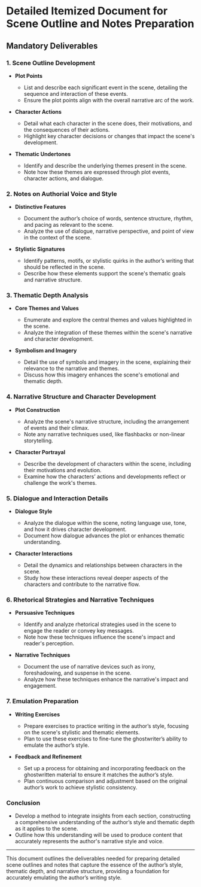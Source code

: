 # Detailed Itemized Document for Scene Outline and Notes Preparation

## Mandatory Deliverables

### 1. Scene Outline Development
- **Plot Points**
  - List and describe each significant event in the scene, detailing the sequence and interaction of these events.
  - Ensure the plot points align with the overall narrative arc of the work.

- **Character Actions**
  - Detail what each character in the scene does, their motivations, and the consequences of their actions.
  - Highlight key character decisions or changes that impact the scene's development.

- **Thematic Undertones**
  - Identify and describe the underlying themes present in the scene.
  - Note how these themes are expressed through plot events, character actions, and dialogue.

### 2. Notes on Authorial Voice and Style
- **Distinctive Features**
  - Document the author’s choice of words, sentence structure, rhythm, and pacing as relevant to the scene.
  - Analyze the use of dialogue, narrative perspective, and point of view in the context of the scene.

- **Stylistic Signatures**
  - Identify patterns, motifs, or stylistic quirks in the author’s writing that should be reflected in the scene.
  - Describe how these elements support the scene's thematic goals and narrative structure.

### 3. Thematic Depth Analysis
- **Core Themes and Values**
  - Enumerate and explore the central themes and values highlighted in the scene.
  - Analyze the integration of these themes within the scene's narrative and character development.

- **Symbolism and Imagery**
  - Detail the use of symbols and imagery in the scene, explaining their relevance to the narrative and themes.
  - Discuss how this imagery enhances the scene's emotional and thematic depth.

### 4. Narrative Structure and Character Development
- **Plot Construction**
  - Analyze the scene's narrative structure, including the arrangement of events and their climax.
  - Note any narrative techniques used, like flashbacks or non-linear storytelling.

- **Character Portrayal**
  - Describe the development of characters within the scene, including their motivations and evolution.
  - Examine how the characters’ actions and developments reflect or challenge the work's themes.

### 5. Dialogue and Interaction Details
- **Dialogue Style**
  - Analyze the dialogue within the scene, noting language use, tone, and how it drives character development.
  - Document how dialogue advances the plot or enhances thematic understanding.

- **Character Interactions**
  - Detail the dynamics and relationships between characters in the scene.
  - Study how these interactions reveal deeper aspects of the characters and contribute to the narrative flow.

### 6. Rhetorical Strategies and Narrative Techniques
- **Persuasive Techniques**
  - Identify and analyze rhetorical strategies used in the scene to engage the reader or convey key messages.
  - Note how these techniques influence the scene's impact and reader's perception.

- **Narrative Techniques**
  - Document the use of narrative devices such as irony, foreshadowing, and suspense in the scene.
  - Analyze how these techniques enhance the narrative's impact and engagement.

### 7. Emulation Preparation
- **Writing Exercises**
  - Prepare exercises to practice writing in the author’s style, focusing on the scene's stylistic and thematic elements.
  - Plan to use these exercises to fine-tune the ghostwriter’s ability to emulate the author’s style.

- **Feedback and Refinement**
  - Set up a process for obtaining and incorporating feedback on the ghostwritten material to ensure it matches the author’s style.
  - Plan continuous comparison and adjustment based on the original author’s work to achieve stylistic consistency.

### Conclusion
- Develop a method to integrate insights from each section, constructing a comprehensive understanding of the author’s style and thematic depth as it applies to the scene.
- Outline how this understanding will be used to produce content that accurately represents the author's narrative style and voice.

---

This document outlines the deliverables needed for preparing detailed scene outlines and notes that capture the essence of the author’s style, thematic depth, and narrative structure, providing a foundation for accurately emulating the author’s writing style.